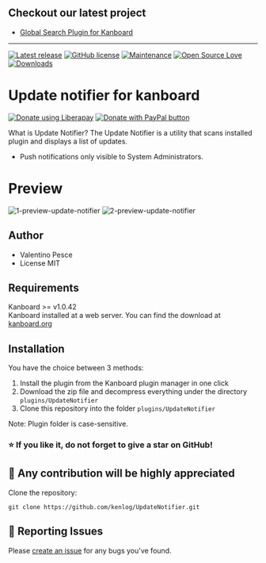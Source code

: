 ## Checkout our latest project

- [Global Search Plugin for Kanboard](https://github.com/kenlog/global-search-kanboard.git) 
-----------

[![Latest release](https://img.shields.io/github/release/kenlog/UpdateNotifier.svg)](https://github.com/kenlog/UpdateNotifier/releases)
[![GitHub license](https://img.shields.io/github/license/Naereen/StrapDown.js.svg)](https://github.com/kenlog/UpdateNotifier/blob/master/LICENSE)
[![Maintenance](https://img.shields.io/badge/Maintained%3F-yes-green.svg)](https://github.com/kenlog/UpdateNotifier/graphs/contributors)
[![Open Source Love](https://badges.frapsoft.com/os/v1/open-source.svg?v=103)]()
[![Downloads](https://img.shields.io/github/downloads/kenlog/UpdateNotifier/total.svg)](https://github.com/kenlog/UpdateNotifier/releases)

# Update notifier for kanboard
<noscript><a href="https://liberapay.com/kenlog/donate"><img alt="Donate using Liberapay" src="https://liberapay.com/assets/widgets/donate.svg"></a></noscript> 
<a href="https://paypal.me/kenlog"><img src="https://www.paypalobjects.com/en_US/i/btn/btn_donate_SM.gif" border="0" name="submit" title="PayPal - The safer, easier way to pay online!" alt="Donate with PayPal button" /></a>

What is Update Notifier? The Update Notifier is a utility that scans installed plugin and displays a list of updates.
* Push notifications only visible to System Administrators.

# Preview
![1-preview-update-notifier](https://user-images.githubusercontent.com/11728231/48215240-20c78380-e382-11e8-8107-4692d4d53647.gif)
![2-preview-update-notifier](https://user-images.githubusercontent.com/11728231/48215241-21601a00-e382-11e8-9325-15c7a2cc769e.gif)


Author
------------
- Valentino Pesce
- License MIT

Requirements
------------
Kanboard >= v1.0.42  
Kanboard installed at a web server.
You can find the download at [kanboard.org](https://kanboard.org/)

Installation
------------
You have the choice between 3 methods:

1. Install the plugin from the Kanboard plugin manager in one click
2. Download the zip file and decompress everything under the directory `plugins/UpdateNotifier`
3. Clone this repository into the folder `plugins/UpdateNotifier`

Note: Plugin folder is case-sensitive.

### :star: If you like it, do not forget to give a star on GitHub! 

:construction_worker: Any contribution will be highly appreciated
------------
Clone the repository: 
```console 
git clone https://github.com/kenlog/UpdateNotifier.git
```
:bug: Reporting Issues
------------
Please [create an issue](https://github.com/kenlog/UpdateNotifier/issues) for any bugs you've found.
